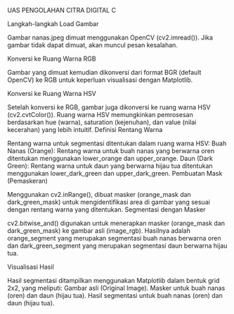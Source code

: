 UAS PENGOLAHAN CITRA DIGITAL C

Langkah-langkah
Load Gambar

Gambar nanas.jpeg dimuat menggunakan OpenCV (cv2.imread()). Jika gambar tidak dapat dimuat, akan muncul pesan kesalahan.

Konversi ke Ruang Warna RGB

Gambar yang dimuat kemudian dikonversi dari format BGR (default OpenCV) ke RGB untuk keperluan visualisasi dengan Matplotlib.

Konversi ke Ruang Warna HSV

Setelah konversi ke RGB, gambar juga dikonversi ke ruang warna HSV (cv2.cvtColor()). Ruang warna HSV memungkinkan pemrosesan berdasarkan hue (warna), saturation (kejenuhan), dan value (nilai kecerahan) yang lebih intuitif.
Definisi Rentang Warna

Rentang warna untuk segmentasi ditentukan dalam ruang warna HSV:
Buah Nanas (Orange): Rentang warna untuk buah nanas yang berwarna oren ditentukan menggunakan lower_orange dan upper_orange.
Daun (Dark Green): Rentang warna untuk daun yang berwarna hijau tua ditentukan menggunakan lower_dark_green dan upper_dark_green.
Pembuatan Mask (Pemaskeran)

Menggunakan cv2.inRange(), dibuat masker (orange_mask dan dark_green_mask) untuk mengidentifikasi area di gambar yang sesuai dengan rentang warna yang ditentukan.
Segmentasi dengan Masker

cv2.bitwise_and() digunakan untuk menerapkan masker (orange_mask dan dark_green_mask) ke gambar asli (image_rgb). Hasilnya adalah orange_segment yang merupakan segmentasi buah nanas berwarna oren dan dark_green_segment yang merupakan segmentasi daun berwarna hijau tua.

Visualisasi Hasil

Hasil segmentasi ditampilkan menggunakan Matplotlib dalam bentuk grid 2x2, yang meliputi:
Gambar asli (Original Image).
Masker untuk buah nanas (oren) dan daun (hijau tua).
Hasil segmentasi untuk buah nanas (oren) dan daun (hijau tua).

